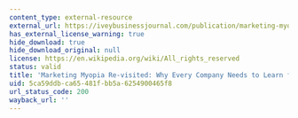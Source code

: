 ```yaml
---
content_type: external-resource
external_url: https://iveybusinessjournal.com/publication/marketing-myopia-re-visited-why-every-company-needs-to-learn-from-the-world/
has_external_license_warning: true
hide_download: true
hide_download_original: null
license: https://en.wikipedia.org/wiki/All_rights_reserved
status: valid
title: 'Marketing Myopia Re-visited: Why Every Company Needs to Learn from the World'
uid: 5ca59ddb-ca65-481f-bb5a-6254900465f8
url_status_code: 200
wayback_url: ''
---
```

